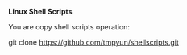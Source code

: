 **Linux Shell Scripts**

You are copy shell scripts operation:

git clone https://github.com/tmpyun/shellscripts.git
